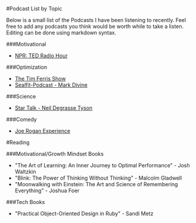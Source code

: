 #Podcast List by Topic


Below is a small list of the Podcasts I have been listening to recently. Feel free to add any podcasts you think would be worth while to take a listen. Editing can be done using markdown syntax.


###Motivational
- [NPR: TED Radio Hour](http://fourhourworkweek.com/podcast/)

###Optimization
- [The Tim Ferris Show](http://fourhourworkweek.com/podcast/)
- [Sealfit-Podcast - Mark Divine](http://sealfit.com/sealfit-podcast/)

###Science
- [Star Talk - Neil Degrasse Tyson](http://www.startalkradio.net/)

###Comedy
- [Joe Rogan Experience](http://podcasts.joerogan.net/)

#Reading

###Motivational/Growth Mindset Books
- "The Art of Learning: An Inner Journey to Optimal Performance" - Josh Waltzkin
- "Blink: The Power of Thinking Without Thinking" - Malcolm Gladwell
- "Moonwalking with Einstein: The Art and Science of Remembering Everything" - Joshua Foer


###Tech Books
- "Practical Object-Oriented Design in Ruby" - Sandi Metz

